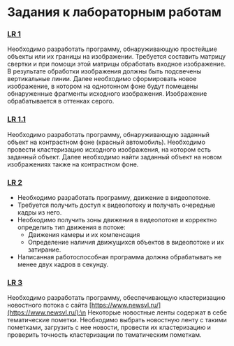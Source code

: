 # Задания к лабораторным работам

### [LR 1](https://github.com/AndrKonst/hse_ml_2020/blob/master/ML_LR1_Andronov.ipynb)
Необходимо разработать программу, обнаруживающую простейшие объекты или их границы на изображении. Требуется составить матрицу свертки и при помощи этой матрицы обработать входное изображение. В результате обработки изображения должны быть подсвечены вертикальные линии. Далее необходимо сформировать новое изображение, в котором на однотонном фоне будут помещены обнаруженные фрагменты исходного изображения. Изображение обрабатывается в оттенках серого.

### [LR 1.1](https://github.com/AndrKonst/hse_ml_2020/blob/master/ML_LR_1.1_Andronov.ipynb)
Необходимо разработать программу, обнаруживающую заданный объект на контрастном фоне (красный автомобиль). Необходимо провести кластеризацию исходного изображения, на котором есть заданный объект. Далее необходимо найти заданный объект на новом изображениях также на контрастном фоне.

### [LR 2](https://github.com/AndrKonst/hse_ml_2020/blob/master/ML_LR_2_Andronov.ipynb)
- Необходимо разработать программу, движение в видеопотоке.
- Требуется получить доступ к видеопотоку и получать очередные кадры из него.
- Необходимо получить зоны движения в видеопотоке и корректно определить тип движения в потоке:
  + Движения камеры и их компенсация
  + Определение наличия движущихся объектов в видеопотоке и их затирание.
- Написанная работоспособная программа должна обрабатывать не менее двух кадров в секунду.

### [LR 3](https://github.com/AndrKonst/hse_ml_2020/blob/master/ML_LR3_Andronov.ipynb)
Необходимо разработать программу, обеспечивающую кластеризацию новостного потока с сайта [https://www.newsvl.ru/](https://www.newsvl.ru/):\n
Некоторые новостные ленты содержат в себе тематические пометки. Необходимо выбрать новостную ленту с такими пометками, загрузить с нее новости, провести их кластеризацию и проверить точность кластеризации по тематическим пометкам.